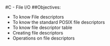 #C - File I/O
##Objectives:
* To know File descriptors
* To know the standard POSIX file descriptors
* To know file descriptor table
* Creating file descriptors
* Operations on file descriptors
